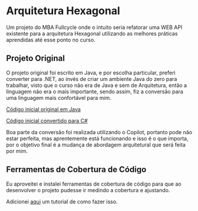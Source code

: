 # Arquitetura Hexagonal
Um projeto do MBA Fullcycle onde o intuito seria refatorar uma WEB API existente para a arquitetura Hexagonal utilizando as melhores práticas aprendidas até esse ponto no curso.

## Projeto Original
O projeto original foi escrito em Java, e por escolha particular, preferi converter para .NET, ao invés de criar um ambiente Java do zero para trabalhar, visto que o curso não era de Java e sem de Arquitetura, então a linguagem não era o mais importante, sendo assim, fiz a conversão para uma linguagem mais confortável para mim.

[Código inicial original em Java](https://github.com/devfullcycle/MBA-hexagonal-architecture)

[Código inicial convertido para C#](https://github.com/ivanclay/hexagonal-arch-mba/tree/conversao-inicial)

Boa parte da conversão foi realizada utilizando o Copilot, portanto pode não estar perfeita, mas aprentemente está funcionando e isso é o que importa, por o objetivo final é a mudança de abordagem arquitetural que será feita por mim.

## Ferramentas de Cobertura de Código
Eu aproveitei e instalei ferramentas de cobertura de código para que ao desenvolver o projeto pudesse ir medindo a cobertura e ajustando.

Adicionei [aqui](Docs/CodeCoverage.md) um tutorial de como fazer isso.